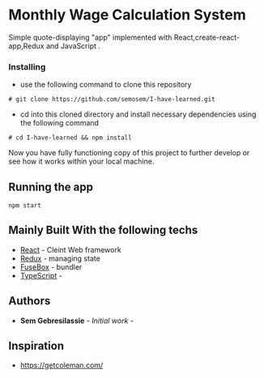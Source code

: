 # Monthly Wage Calculation System

Simple quote-displaying "app" implemented with React,create-react-app,Redux and JavaScript .

### Installing

* use the following command to clone this repository

```
# git clone https://github.com/semosem/I-have-learned.git
```

* cd into this cloned directory and install necessary dependencies using the following command

```
# cd I-have-learned && npm install
```

Now you have fully functioning copy of this project to further develop or see how it works within your local machine.

## Running the app

```
npm start
```

## Mainly Built With the following techs

* [React](https://reactjs.org/) - Cleint Web framework
* [Redux](fhttps://redux.js.org/) - managing state
* [FuseBox](https://fuse-box.org/) - bundler
* [TypeScript](https://www.typescriptlang.org/) -

## Authors

* **Sem Gebresilassie** - _Initial work_ -

## Inspiration

* https://getcoleman.com/
